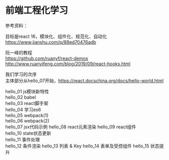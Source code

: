 前端工程化学习
============

参考资料：

目标是react 16，模块化、组件化、规范化、自动化  
https://www.jianshu.com/p/88ed70476adb

阮一峰的教程  
https://github.com/ruanyf/react-demos  
http://www.ruanyifeng.com/blog/2019/09/react-hooks.html

我们学习的次序  
主体部分从hello_07开始，https://react.docschina.org/docs/hello-world.html

hello_01  js模块新特性  
hello_02  babel  
hello_03  react脚手架  
hello_04  学习es6  
hello_05  webpack(1)  
hello_06  webpack(2)  
hello_07  jsx代码示例
hello_08  react元素渲染
hello_09  react组件  
hello_10  state状态更新  
hello_11  事件处理  
hello_12  条件渲染
hello_13  列表 & Key
hello_14  表单及受控组件
hello_15  状态提升